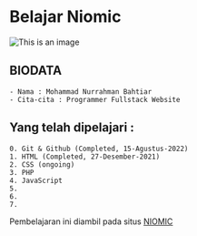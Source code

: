# Belajar Niomic

![This is an image](https://scontent-sin6-2.xx.fbcdn.net/v/t1.6435-9/96553883_2614778145444860_6855903492553310208_n.png?_nc_cat=102&ccb=1-7&_nc_sid=174925&_nc_eui2=AeGOfIST6ypRtWIPKCNRHuUW4-B1Slgxe6Pj4HVKWDF7o9_zM4769Jv9y7ivSSbC-qWKWCIppcjeGLP-sAoIlnCK&_nc_ohc=plg3F8foVh4AX9KU3zS&_nc_ht=scontent-sin6-2.xx&oh=00_AT8dfpceZzuTDFgW1tYJ5EX3r4sW7Y6tZheR69XnLARYbw&oe=631EA0F0)

## BIODATA
```
- Nama : Mohammad Nurrahman Bahtiar
- Cita-cita : Programmer Fullstack Website
```

## Yang telah dipelajari :
```
0. Git & Github (Completed, 15-Agustus-2022)
1. HTML (Completed, 27-Desember-2021)
2. CSS (ongoing)
3. PHP
4. JavaScript
5.
6.
7.
```

Pembelajaran ini diambil pada situs [NIOMIC](https://niomic.id/)
